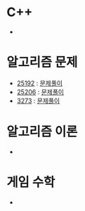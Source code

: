   # C++
- [](https://github.com/uniye/Jusin/tree/main/23/08)

# 알고리즘 문제
- [25192](https://www.acmicpc.net/problem/25192) : [문제풀이](https://github.com/uniye/Algorithm_code/blob/main/15week/25192.cpp)
- [25206](https://www.acmicpc.net/problem/25206) : [문제풀이](https://github.com/uniye/Algorithm_code/blob/main/15week/25206.cpp)
- [3273](https://www.acmicpc.net/problem/3273) : [문제풀이](https://github.com/uniye/Algorithm_code/blob/main/15week/3273.cpp)

# 알고리즘 이론
- []()


# 게임 수학
- []()
